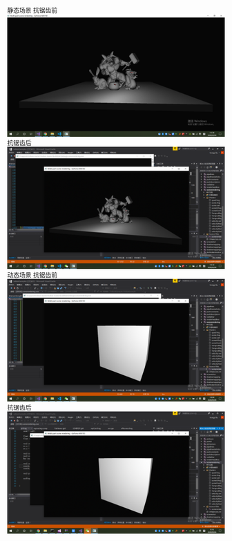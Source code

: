 静态场景
抗锯齿前
![screenshot](./before.jpg)
抗锯齿后
![screenshot](./after.jpg)
动态场景
抗锯齿前
![screenshot](./taa2before.jpg)
抗锯齿后
![screenshot](./taa2.jpg)
